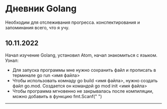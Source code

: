 # Дневник Golang
Необходим для отслеживания прогресса. конспектирования и запоминания всего, что я учу.
## 10.11.2022
Начал изучение Golang, установил Atom, начал знакомиться с языком.
Узнал:
+ Для запуска программы мне нужно сохранить файл и прописать в терминале go run <имя файла>
+ Чтобы использовать комнаду go build <имя файла>, нужно создать файл go.mod. Создается он командой go mod init <имя файла>
+ Чтобы программа мгновенно не закрывалась после компиляции, можно добавить в функцию fmt.Scanf(" ")
---
